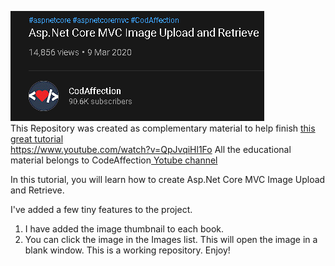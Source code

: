 <a target="_blank" rel="Visit Our Channel" href="https://www.youtube.com/watch?v=QpJvqiHl1Fo"><img src="https://github.com/antonykidis/ImageUpload/blob/main/CodeAffection.png"></a><br> 
This Repository was created as complementary material to help finish <a target="_blank" href="https://www.youtube.com/watch?v=QpJvqiHl1Fo">this great tutorial</a><br>
https://www.youtube.com/watch?v=QpJvqiHl1Fo
All the educational material belongs to CodeAffection<a href="https://www.youtube.com/watch?v=QpJvqiHl1Fo"> Yotube channel</a>

In this tutorial, you will learn how to create Asp.Net Core MVC Image Upload and Retrieve.

I've added a few tiny features to the project.
1. I have added the image thumbnail to each book.
2. You can click the image in the Images list. This will open the image in a blank window.
This is a working repository. Enjoy!

